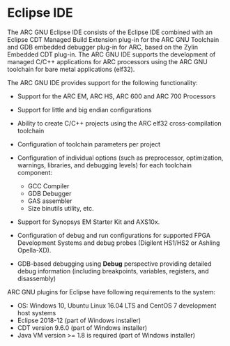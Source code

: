 # Eclipse IDE

The ARC GNU Eclipse IDE consists of the Eclipse IDE combined with an Eclipse
CDT Managed Build Extension plug-in for the ARC GNU Toolchain and GDB embedded
debugger plug-in for ARC, based on the Zylin Embedded CDT plug-in.  The ARC GNU
IDE supports the development of managed C/C++ applications for ARC processors
using the ARC GNU toolchain for bare metal applications (elf32).

The ARC GNU IDE provides support for the following functionality:

* Support for the ARC EM, ARC HS, ARC 600 and ARC 700 Processors
* Support for little and big endian configurations
* Ability to create C/C++ projects using the ARC elf32 cross-compilation
  toolchain
* Configuration of toolchain parameters per project
* Configuration of individual options (such as preprocessor, optimization,
  warnings, libraries, and debugging levels) for each toolchain component:

    * GCC Compiler
    * GDB Debugger
    * GAS assembler
    * Size binutils utility, etc.

* Support for Synopsys EM Starter Kit and AXS10x.
* Configuration of debug and run configurations for supported FPGA Development
  Systems and debug probes (Digilent HS1/HS2 or Ashling Opella-XD).
* GDB-based debugging using **Debug** perspective providing detailed debug
  information (including breakpoints, variables, registers, and disassembly)

ARC GNU plugins for Eclipse have following requirements to the system:

* OS: Windows 10, Ubuntu Linux 16.04 LTS and CentOS 7 development host systems
* Eclipse 2018-12 (part of Windows installer)
* CDT version 9.6.0 (part of Windows installer)
* Java VM version >= 1.8 is required (part of Windows installer)
